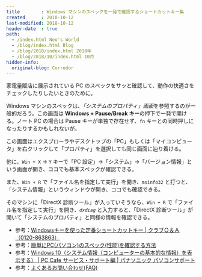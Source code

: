 ```yaml
---
title        : Windows マシンのスペックを一発で確認するショートカットキー集
created      : 2018-10-12
last-modified: 2018-10-12
header-date  : true
path:
  - /index.html Neo's World
  - /blog/index.html Blog
  - /blog/2018/index.html 2018年
  - /blog/2018/10/index.html 10月
hidden-info:
  original-blog: Corredor
---
```


家電量販店に展示されている PC のスペックをサッと確認して、動作の快適さをチェックしたりしたいときのために。

Windows マシンのスペックは、*「システムのプロパティ」画面*を参照するのが一般的だろう。この画面は **Windows + Pause/Break キー**の押下で一発で開ける。ノート PC の場合は Pause キーが単独で存在せず、`fn` キーとの同時押しになったりするかもしれないが。

この画面はエクスプローラやデスクトップの「PC」もしくは「マイコンピュータ」を右クリックして「プロパティ」を選択しても同じ画面に辿り着ける。

他に、`Win + X` → `Y` キーで「PC 設定」→「システム」→「バージョン情報」という画面が開き、ココでも基本スペックが確認できる。

また、`Win + R` で「ファイル名を指定して実行」を開き、`msinfo32` と打つと、「システム情報」というウィンドウが開き、ココでも確認できる。

そのマシンに「DirectX 診断ツール」が入っていそうなら、`Win + R` で「ファイル名を指定して実行」を開き、*`dxdiag`* と入力すると、「DirectX 診断ツール」が開いて「システムのプロパティ」と同様の情報を確認できる。

- 参考：[Windowsキーを使った定番ショートカットキー | クラブＱ＆Ａ（0120-863863）](https://www.clubqa.com/main/?p=316)
- 参考：[簡単にPC(パソコン)のスペック(性能)を確認する方法](https://www.haruru29.net/blog/post-4182/)
- 参考：[Windows 10（システム情報（コンピューターの基本的な情報）を表示する） | PC Cafe サービス・サポート編 | パナソニック パソコンサポート](https://askpc.panasonic.co.jp/beginner/guide/ten07/7012.html)
- 参考：[よくあるお問い合わせ(FAQ)](https://secure.gungho.jp/faq/faqdetail.aspx?id=7c3c2e9a-2b87-42b5-a83f-845e40593617)
